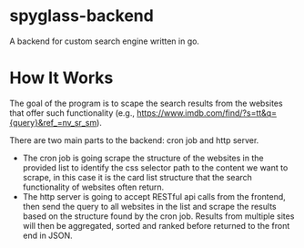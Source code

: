 # spyglass-backend

A backend for custom search engine written in go.

# How It Works

The goal of the program is to scape the search results from the websites that offer such functionality (e.g., https://www.imdb.com/find/?s=tt&q={query}&ref_=nv_sr_sm).

There are two main parts to the backend: cron job and http server.

- The cron job is going scrape the structure of the websites in the provided list to identify the css selector path to the content we want to scrape, in this case it is the card list structure that the search functionality of websites often return.
- The http server is going to accept RESTful api calls from the frontend, then send the query to all websites in the list and scrape the results based on the structure found by the cron job. Results from multiple sites will then be aggregated, sorted and ranked before returned to the front end in JSON.
